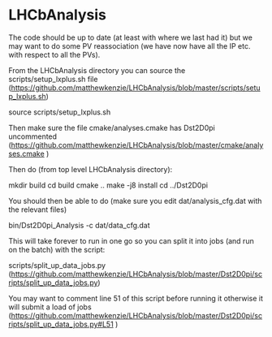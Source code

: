 # LHCbAnalysis

The code should be up to date (at least with where we last had it) but we may want to do some PV reassociation (we have now have all the IP etc. with respect to all the PVs).

From the LHCbAnalysis directory you can source the scripts/setup_lxplus.sh file (https://github.com/matthewkenzie/LHCbAnalysis/blob/master/scripts/setup_lxplus.sh)

source scripts/setup_lxplus.sh

Then make sure the file cmake/analyses.cmake has Dst2D0pi uncommented (https://github.com/matthewkenzie/LHCbAnalysis/blob/master/cmake/analyses.cmake )

Then do (from top level LHCbAnalysis directory):

mkdir build
cd build
cmake ..
make -j8 install
cd ../Dst2D0pi

You should then be able to do (make sure you edit dat/analysis_cfg.dat with the relevant files)

bin/Dst2D0pi_Analysis -c dat/data_cfg.dat

This will take forever to run in one go so you can split it into jobs (and run on the batch) with the script:

scripts/split_up_data_jobs.py (https://github.com/matthewkenzie/LHCbAnalysis/blob/master/Dst2D0pi/scripts/split_up_data_jobs.py)

You may want to comment line 51 of this script before running it otherwise it will submit a load of jobs (https://github.com/matthewkenzie/LHCbAnalysis/blob/master/Dst2D0pi/scripts/split_up_data_jobs.py#L51 )
